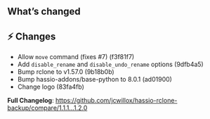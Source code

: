 ## What’s changed

## ⚡ Changes
* Allow `move` command (fixes #7) (f3f81f7)
* Add `disable_rename` and `disable_undo_rename` options (9dfb4a5)
* Bump rclone to v1.57.0 (9b18b0b)
* Bump hassio-addons/base-python to 8.0.1 (ad01900)
* Change logo (83fa4fb)


**Full Changelog**: https://github.com/jcwillox/hassio-rclone-backup/compare/1.1.1...1.2.0
